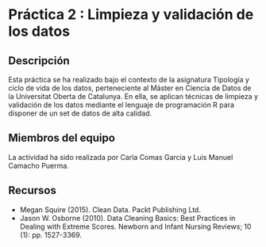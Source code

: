 # Práctica 2 : Limpieza y validación de los datos

## Descripción

Esta práctica se ha realizado bajo el contexto de la asignatura Tipología y ciclo de vida de los datos, perteneciente al Máster en Ciencia de Datos de la Universitat Oberta de Catalunya. En ella, se aplican técnicas de limpieza y validación de los datos mediante el lenguaje de programación R para disponer de un set de datos de alta calidad.

## Miembros del equipo

La actividad ha sido realizada por Carla Comas Garcia y Luis Manuel Camacho Puerma.

## Recursos

- Megan Squire (2015). Clean Data. Packt Publishing Ltd.
- Jason W. Osborne (2010). Data Cleaning Basics: Best Practices in Dealing with Extreme Scores. Newborn and Infant Nursing Reviews; 10 (1): pp. 1527-3369.
